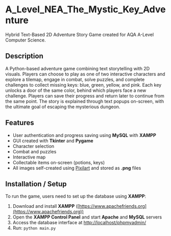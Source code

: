 # A_Level_NEA_The_Mystic_Key_Adventure

Hybrid Text-Based 2D Adventure Story Game created for AQA A-Level Computer Science.

## Description
A Python-based adventure game combining text storytelling with 2D visuals. Players can choose to play as one of two interactive characters and explore a tilemap, engage in combat, solve puzzles, and complete challenges to collect missing keys: blue, green, yellow, and pink. Each key unlocks a door of the same color, behind which players face a new challenge. Players can save their progress and return later to continue from the same point. The story is explained through text popups on-screen, with the ultimate goal of escaping the mysterious dungeon.

## Features 
- User authentication and progress saving using **MySQL** with **XAMPP**
- GUI created with **Tkinter** and **Pygame**  
- Character selection  
- Combat and puzzles
- Interactive map
- Collectable items on-screen (potions, keys)
- All images self-created using [Pixilart](https://www.pixilart.com) and stored as **.png** files  

## Installation / Setup
To run the game, users need to set up the database using **XAMPP**:  

1. Download and install **XAMPP** ([https://www.apachefriends.org](https://www.apachefriends.org))  
2. Open the **XAMPP Control Panel** and start **Apache** and **MySQL** servers  
3. Access the database interface at [http://localhost/phpmyadmin/](http://localhost/phpmyadmin/)  
4. Run: `python main.py` 
